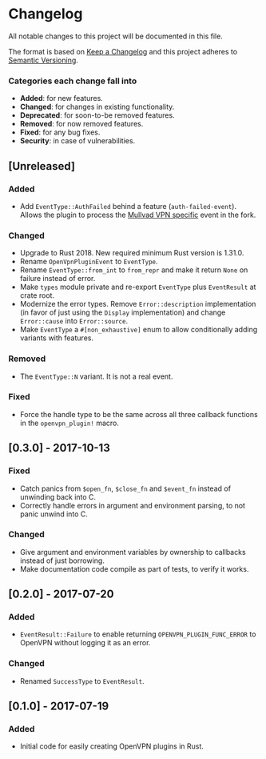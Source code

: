# Changelog
All notable changes to this project will be documented in this file.

The format is based on [Keep a Changelog](http://keepachangelog.com/en/1.0.0/)
and this project adheres to [Semantic Versioning](http://semver.org/spec/v2.0.0.html).

### Categories each change fall into

* **Added**: for new features.
* **Changed**: for changes in existing functionality.
* **Deprecated**: for soon-to-be removed features.
* **Removed**: for now removed features.
* **Fixed**: for any bug fixes.
* **Security**: in case of vulnerabilities.


## [Unreleased]
### Added
- Add `EventType::AuthFailed` behind a feature (`auth-failed-event`). Allows the plugin to process
  the [Mullvad VPN specific] event in the fork.

[Mullvad VPN specific]: https://github.com/mullvad/openvpn

### Changed
- Upgrade to Rust 2018. New required minimum Rust version is 1.31.0.
- Rename `OpenVpnPluginEvent` to `EventType`.
- Rename `EventType::from_int` to `from_repr` and make it return `None` on failure instead of error.
- Make `types` module private and re-export `EventType` plus `EventResult` at crate root.
- Modernize the error types. Remove `Error::description` implementation (in favor of just using
  the `Display` implementation) and change `Error::cause` into `Error::source`.
- Make `EventType` a `#[non_exhaustive]` enum to allow conditionally adding variants with features.

### Removed
- The `EventType::N` variant. It is not a real event.

### Fixed
- Force the handle type to be the same across all three callback functions in the `openvpn_plugin!`
  macro.


## [0.3.0] - 2017-10-13
### Fixed
- Catch panics from `$open_fn`, `$close_fn` and `$event_fn` instead of unwinding back into C.
- Correctly handle errors in argument and environment parsing, to not panic unwind into C.

### Changed
- Give argument and environment variables by ownership to callbacks instead of just borrowing.
- Make documentation code compile as part of tests, to verify it works.


## [0.2.0] - 2017-07-20
### Added
- `EventResult::Failure` to enable returning `OPENVPN_PLUGIN_FUNC_ERROR` to OpenVPN without logging
  it as an error.

### Changed
- Renamed `SuccessType` to `EventResult`.


## [0.1.0] - 2017-07-19
### Added
- Initial code for easily creating OpenVPN plugins in Rust.

